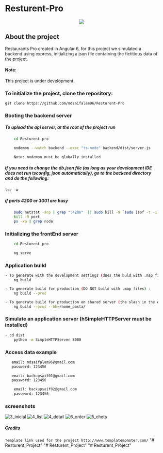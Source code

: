 # Resturent-Pro


<p align="center"><img src="https://angular.io/assets/images/logos/angular/logo-nav@2x.png"></p>

## About the project

Restaurants Pro created in Angular 6, for this project we simulated a backend using express, initializing a json 
file containing the fictitious data of the project.

#### Note: 
This project is under development.

### To initialize the project, clone the repository:
`git clone https://github.com/mdsaifalam96/Resturent-Pro`


### Booting the backend server

##### To upload the api server, at the root of the project run

```sh 
    cd Resturent-pro
    
    nodemon --watch backend --exec "ts-node" backend/dist/server.js
    
    Note: nodemon must be globally installed
```

##### If you need to change the db.json file (as long as your development IDE does not run tsconfig, json automatically), go to the backend directory and do the following:
`tsc -w`



##### if ports 4200 or 3001 are busy
```sh 
    sudo netstat -anp | grep ":4200"  || sudo kill -9 `sudo lsof -t -i:4200`
    kill -9 port
    ps -xa | grep node 
```

### Initializing the frontEnd server

```sh 
    cd Resturent_pro
    
    ng serve
```

### Application build
```sh
- To generate with the development settings (does the buld with .map files):
    ng build
```
```sh
- To generate build for production (DO NOT build with .map files) :
    ng build --prod
```
```sh
- To generate build for production on shared server (the slash in the end is important)
    ng build --prod --bh=/nome_pasta/
```

### Simulate an application server (hSimpleHTTPServer must be installed)
```sh
- cd dist
    python -m SimpleHTTPServer 8000 
```

### Access data example
```sh
   email: mdsaifalam96@gmail.com
   password: 123456
   
   email: backupsaif01@gmail.com
   password: 123456 
   
    email: backupsaif02@gmail.com
    password: 123456 
```
### screenshots
![3_inicial](https://user-images.githubusercontent.com/5189618/42416796-aac5e15c-824e-11e8-899f-e0144ab5b4d6.png)
![4_list](https://user-images.githubusercontent.com/5189618/42416795-aaa6c25e-824e-11e8-908b-860397fad317.png)
![4_detail](https://user-images.githubusercontent.com/5189618/42416793-aa674dc2-824e-11e8-87f7-5ceb48ae6da1.png)
![6_order](https://user-images.githubusercontent.com/5189618/42416792-aa3f345e-824e-11e8-9334-0d4a6d2ad898.png)
![5_chets](https://user-images.githubusercontent.com/5189618/42416794-aa880fee-824e-11e8-8f18-3e79a7d38809.png)

##### Credits
`Template link used for the project http://www.templatemonster.com/`
"# Resturent_Project" 
"# Resturent_Project" 
"# Resturent_Project" 
